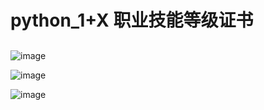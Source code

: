 # python_1+X 职业技能等级证书
##



![image](https://github.com/mmb135/python_tutor/assets/156198133/799122b6-cc55-437a-9637-ad99d13a531f)

![image](https://github.com/mmb135/python_tutor/assets/156198133/e5b58e7d-15b1-402e-9153-113c79bb0cd1)

![image](https://github.com/mmb135/python_tutor/assets/156198133/a6970d61-03b9-4232-95b0-5d5748a8dc2a)
